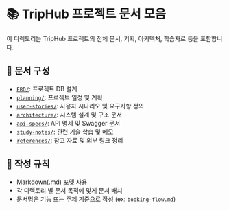 # 📚 TripHub 프로젝트 문서 모음

이 디렉토리는 TripHub 프로젝트의 전체 문서, 기획, 아키텍처, 학습자료 등을 포함합니다.

## 📁 문서 구성
- [`ERD/`](./ERD/): 프로젝트 DB 설계
- [`planning/`](./planning/): 프로젝트 일정 및 계획
- [`user-stories/`](./user-stories/): 사용자 시나리오 및 요구사항 정의
- [`architecture/`](./architecture/): 시스템 설계 및 구조 문서
- [`api-specs/`](./api-specs/): API 명세 및 Swagger 문서
- [`study-notes/`](./study-notes/): 관련 기술 학습 및 메모
- [`references/`](./references/): 참고 자료 및 외부 링크 정리

## 📝 작성 규칙

- Markdown(.md) 포맷 사용
- 각 디렉토리 별 문서 목적에 맞게 문서 배치
- 문서명은 기능 또는 주제 기준으로 작성 (ex: `booking-flow.md`)
